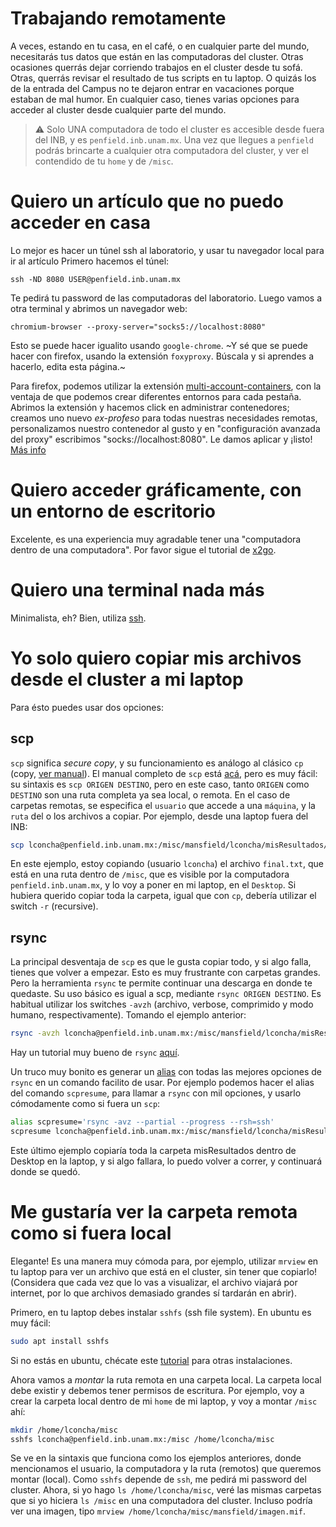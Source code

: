 # Trabajando remotamente


A veces, estando en tu casa, en el café, o en cualquier parte del mundo, necesitarás tus datos que están en las computadoras del cluster. Otras ocasiones querrás dejar corriendo trabajos en el cluster desde tu sofá. Otras, querrás revisar el resultado de tus scripts en tu laptop. O quizás los de la entrada del Campus no te dejaron entrar en vacaciones porque estaban de mal humor. En cualquier caso, tienes varias opciones para acceder al cluster desde cualquier parte del mundo.

>  :warning: Solo UNA computadora de todo el cluster es accesible desde fuera del INB, y es `penfield.inb.unam.mx`. Una vez que llegues a `penfield` podrás brincarte a cualquier otra computadora del cluster, y ver el contendido de tu `home` y de `/misc`.

# Quiero un artículo que no puedo acceder en casa
Lo mejor es hacer un túnel ssh al laboratorio, y usar tu navegador local para ir al artículo
Primero hacemos el túnel:
```
ssh -ND 8080 USER@penfield.inb.unam.mx
```
Te pedirá tu password de las computadoras del laboratorio. Luego vamos a otra terminal y abrimos un navegador web:
```
chromium-browser --proxy-server="socks5://localhost:8080"
```
Esto se puede hacer igualito usando `google-chrome`. ~Y sé que se puede hacer con firefox, usando la extensión `foxyproxy`. Búscala y si aprendes a hacerlo, edita esta página.~

Para firefox, podemos utilizar la extensión [multi-account-containers](https://addons.mozilla.org/es/firefox/addon/multi-account-containers/), con la ventaja de que podemos crear diferentes entornos para cada pestaña. 
Abrimos la extensión y hacemos click en administrar contenedores; creamos uno nuevo _ex-profeso_ para todas nuestras necesidades remotas, personalizamos nuestro contenedor al gusto y en "configuración avanzada del proxy" escribimos "socks://localhost:8080". Le damos aplicar y ¡listo!
[Más info](https://mzl.la/3Vdm23t)


# Quiero acceder gráficamente, con un entorno de escritorio
Excelente, es una experiencia muy agradable tener una "computadora dentro de una computadora". Por favor sigue el tutorial de [x2go](./X2Go).


# Quiero una terminal nada más
Minimalista, eh? Bien, utiliza [ssh](./SSh).


# Yo solo quiero copiar mis archivos desde el cluster a mi laptop
Para ésto puedes usar dos opciones:

## scp
`scp` significa *secure copy*, y su funcionamiento es análogo al clásico `cp` (copy, [ver manual](https://linux.die.net/man/1/cp)). El manual completo de `scp` está [acá](https://linux.die.net/man/1/scp), pero es muy fácil: su sintaxis es `scp ORIGEN DESTINO`, pero en este caso, tanto `ORIGEN` como `DESTINO` son una ruta completa ya sea local, o remota. En el caso de carpetas remotas, se especifica el `usuario` que accede a una `máquina`, y la `ruta` del o los archivos a copiar. Por ejemplo, desde una laptop fuera del INB:

```bash
scp lconcha@penfield.inb.unam.mx:/misc/mansfield/lconcha/misResultados/final.txt /home/lconcha/Desktop/
```

En este ejemplo, estoy copiando (usuario `lconcha`) el archivo `final.txt`, que está en una ruta dentro de `/misc`, que es visible por la computadora `penfield.inb.unam.mx`, y lo voy a poner en mi laptop, en el `Desktop`. Si hubiera querido copiar toda la carpeta, igual que con `cp`, debería utilizar el switch `-r` (recursive).

## rsync
La principal desventaja de `scp` es que le gusta copiar todo, y si algo falla, tienes que volver a empezar. Esto es muy frustrante con carpetas grandes. Pero la herramienta `rsync` te permite continuar una descarga en donde te quedaste. Su uso básico es igual a scp, mediante `rsync ORIGEN DESTINO`. Es habitual utilizar los switches `-avzh` (archivo, verbose, comprimido y modo humano, respectivamente). Tomando el ejemplo anterior:

```bash
rsync -avzh lconcha@penfield.inb.unam.mx:/misc/mansfield/lconcha/misResultados/final.txt /home/lconcha/Desktop/
```
Hay un tutorial muy bueno de `rsync` [aquí](https://www.tecmint.com/rsync-local-remote-file-synchronization-commands/).

Un truco muy bonito es generar un [alias](https://blog.desdelinux.net/creando-alias-en-gnulinux/) con todas las mejores opciones de `rsync` en un comando facilito de usar. Por ejemplo podemos hacer el alias del comando `scpresume`, para llamar a `rsync` con mil opciones, y usarlo cómodamente como si fuera un `scp`:

```bash
alias scpresume='rsync -avz --partial --progress --rsh=ssh'
scpresume lconcha@penfield.inb.unam.mx:/misc/mansfield/lconcha/misResultados /home/lconcha/Desktop/
```
Este último ejemplo copiaría toda la carpeta misResultados dentro de Desktop en la laptop, y si algo fallara, lo puedo volver a correr, y continuará donde se quedó.


# Me gustaría ver la carpeta remota como si fuera local
Elegante! Es una manera muy cómoda para, por ejemplo, utilizar `mrview` en tu laptop para ver un archivo que está en el cluster, sin tener que copiarlo! (Considera que cada vez que lo vas a visualizar, el archivo viajará por internet, por lo que archivos demasiado grandes sí tardarán en abrir).

Primero, en tu laptop debes instalar `sshfs` (ssh file system). En ubuntu es muy fácil:
```bash
sudo apt install sshfs
```

Si no estás en ubuntu, chécate este [tutorial](https://www.digitalocean.com/community/tutorials/how-to-use-sshfs-to-mount-remote-file-systems-over-ssh) para otras instalaciones.

Ahora vamos a *montar*  la ruta remota en una carpeta local. La carpeta local debe existir y debemos tener permisos de escritura. Por ejemplo, voy a crear la carpeta local dentro de mi `home` de mi laptop, y voy a montar `/misc` ahí:

```bash
mkdir /home/lconcha/misc
sshfs lconcha@penfield.inb.unam.mx:/misc /home/lconcha/misc
```
Se ve en la sintaxis que funciona como los ejemplos anteriores, donde mencionamos el usuario, la computadora y la ruta (remotos) que queremos montar (local). Como `sshfs` depende de `ssh`, me pedirá mi password del cluster. Ahora, si yo hago `ls /home/lconcha/misc`, veré las mismas carpetas que si yo hiciera `ls /misc` en una computadora del cluster. Incluso podría ver una imagen, tipo `mrview /home/lconcha/misc/mansfield/imagen.mif`.

